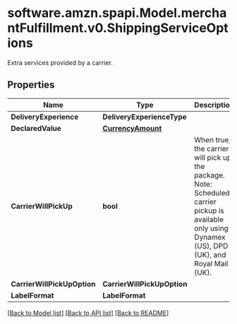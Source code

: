 # software.amzn.spapi.Model.merchantFulfillment.v0.ShippingServiceOptions
Extra services provided by a carrier.

## Properties

Name | Type | Description | Notes
------------ | ------------- | ------------- | -------------
**DeliveryExperience** | **DeliveryExperienceType** |  | 
**DeclaredValue** | [**CurrencyAmount**](CurrencyAmount.md) |  | [optional] 
**CarrierWillPickUp** | **bool** | When true, the carrier will pick up the package. Note: Scheduled carrier pickup is available only using Dynamex (US), DPD (UK), and Royal Mail (UK). | 
**CarrierWillPickUpOption** | **CarrierWillPickUpOption** |  | [optional] 
**LabelFormat** | **LabelFormat** |  | [optional] 

[[Back to Model list]](../README.md#documentation-for-models) [[Back to API list]](../README.md#documentation-for-api-endpoints) [[Back to README]](../README.md)

